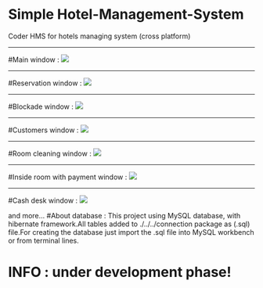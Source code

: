 # Simple Hotel-Management-System
Coder HMS for hotels managing system (cross platform)
<hr>
#Main window : 
<img src="https://github.com/Coder-ACJHP/Hotel-Management-System/blob/master/src/Screenshots/Main_Window.png">
<hr>
#Reservation window : 
<img src="https://github.com/Coder-ACJHP/Hotel-Management-System/blob/master/src/Screenshots/Reservation_window.png">
<hr>
#Blockade window : 
<img src="https://github.com/Coder-ACJHP/Hotel-Management-System/blob/master/src/Screenshots/Blockade_window.png">
<hr>
#Customers window : 
<img src="https://github.com/Coder-ACJHP/Hotel-Management-System/blob/master/src/Screenshots/Customers_window.png">
<hr>
#Room cleaning window : 
<img src="https://github.com/Coder-ACJHP/Hotel-Management-System/blob/master/src/Screenshots/Room_cleaning_window.png">
<hr>
#Inside room with payment window : 
<img src="https://github.com/Coder-ACJHP/Hotel-Management-System/blob/master/src/Screenshots/Room_inside_payment.png">
<hr>
#Cash desk window : 
<img src="https://github.com/Coder-ACJHP/Hotel-Management-System/blob/master/src/Screenshots/Cash_desk.png">

and more...
#About database : 
This project using MySQL database, with hibernate framework.All tables added to ./../../connection package as (.sql)
file.For creating the database just import the .sql file into MySQL workbench or from terminal lines.

# INFO : under development phase!
